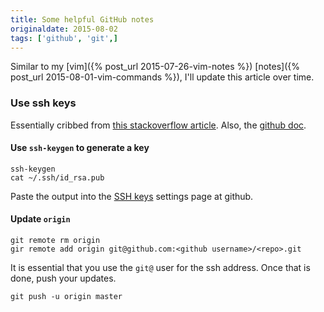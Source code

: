 ```yaml
---
title: Some helpful GitHub notes
originaldate: 2015-08-02
tags: ['github', 'git',]
---
```

Similar to my [vim]({% post_url 2015-07-26-vim-notes %}) 
[notes]({% post_url 2015-08-01-vim-commands %}), 
I'll update this article over time.

### Use ssh keys

Essentially cribbed from [this stackoverflow
article](http://stackoverflow.com/a/24572857).
Also, the [github doc](https://help.github.com/articles/generating-ssh-keys/).

#### Use `ssh-keygen` to generate a key

    ssh-keygen
    cat ~/.ssh/id_rsa.pub

Paste the output into the [SSH keys](https://github.com/settings/ssh) 
settings page at github.

#### Update `origin`

    git remote rm origin
    gir remote add origin git@github.com:<github username>/<repo>.git

It is essential that you use the `git@` user for the ssh address.
Once that is done, push your updates.

    git push -u origin master
